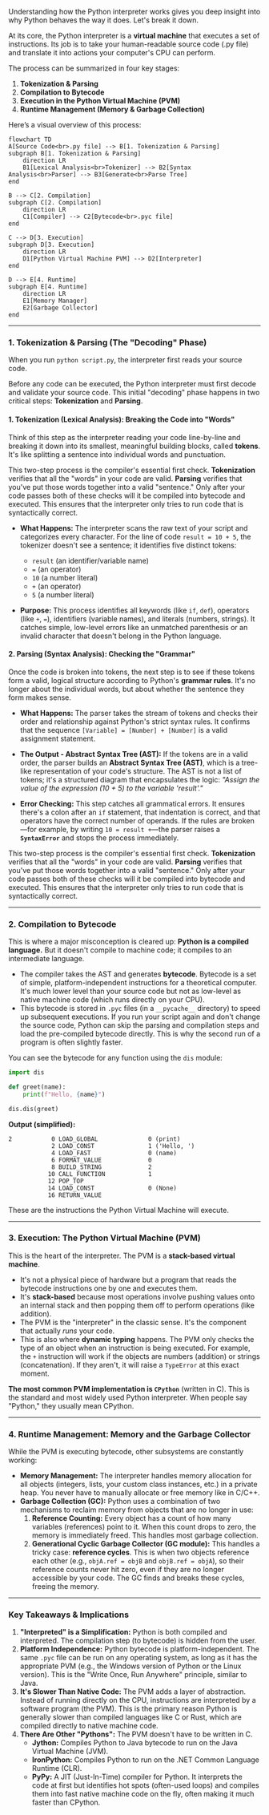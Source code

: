 Understanding how the Python interpreter works gives you deep insight into why Python behaves the way it does. Let's break it down.

At its core, the Python interpreter is a **virtual machine** that executes a set of instructions. Its job is to take your human-readable source code (.py file) and translate it into actions your computer's CPU can perform.

The process can be summarized in four key stages:
1.  **Tokenization & Parsing**
2.  **Compilation to Bytecode**
3.  **Execution in the Python Virtual Machine (PVM)**
4.  **Runtime Management (Memory & Garbage Collection)**

Here’s a visual overview of this process:

```mermaid
flowchart TD
A[Source Code<br>.py file] --> B[1. Tokenization & Parsing]
subgraph B[1. Tokenization & Parsing]
    direction LR
    B1[Lexical Analysis<br>Tokenizer] --> B2[Syntax Analysis<br>Parser] --> B3[Generate<br>Parse Tree]
end
    
B --> C[2. Compilation]
subgraph C[2. Compilation]
    direction LR
    C1[Compiler] --> C2[Bytecode<br>.pyc file]
end
    
C --> D[3. Execution]
subgraph D[3. Execution]
    direction LR
    D1[Python Virtual Machine PVM] --> D2[Interpreter]
end
    
D --> E[4. Runtime]
subgraph E[4. Runtime]
    direction LR
    E1[Memory Manager]
    E2[Garbage Collector]
end

```

---

### 1. Tokenization & Parsing (The "Decoding" Phase)

When you run `python script.py`, the interpreter first reads your source code.

Before any code can be executed, the Python interpreter must first decode and validate your source code. This initial "decoding" phase happens in two critical steps: **Tokenization** and **Parsing**.

#### 1. Tokenization (Lexical Analysis): Breaking the Code into "Words"

Think of this step as the interpreter reading your code line-by-line and breaking it down into its smallest, meaningful building blocks, called **tokens**. It's like splitting a sentence into individual words and punctuation.

This two-step process is the compiler's essential first check. **Tokenization** verifies that all the "words" in your code are valid. **Parsing** verifies that you've put those words together into a valid "sentence." Only after your code passes both of these checks will it be compiled into bytecode and executed. This ensures that the interpreter only tries to run code that is syntactically correct.

*   **What Happens:** The interpreter scans the raw text of your script and categorizes every character. For the line of code `result = 10 + 5`, the tokenizer doesn't see a sentence; it identifies five distinct tokens:
    *   `result` (an identifier/variable name)
    *   `=` (an operator)
    *   `10` (a number literal)
    *   `+` (an operator)
    *   `5` (a number literal)

*   **Purpose:** This process identifies all keywords (like `if`, `def`), operators (like `+`, `=`), identifiers (variable names), and literals (numbers, strings). It catches simple, low-level errors like an unmatched parenthesis or an invalid character that doesn't belong in the Python language.

#### 2. Parsing (Syntax Analysis): Checking the "Grammar"

Once the code is broken into tokens, the next step is to see if these tokens form a valid, logical structure according to Python's **grammar rules**. It's no longer about the individual words, but about whether the sentence they form makes sense.

*   **What Happens:** The parser takes the stream of tokens and checks their order and relationship against Python's strict syntax rules. It confirms that the sequence `[Variable] = [Number] + [Number]` is a valid assignment statement.

*   **The Output - Abstract Syntax Tree (AST):** If the tokens are in a valid order, the parser builds an **Abstract Syntax Tree (AST)**, which is a tree-like representation of your code's structure. The AST is not a list of tokens; it's a structured diagram that encapsulates the logic: *"Assign the value of the expression (10 + 5) to the variable 'result'."*

*   **Error Checking:** This step catches all grammatical errors. It ensures there's a colon after an `if` statement, that indentation is correct, and that operators have the correct number of operands. If the rules are broken—for example, by writing `10 = result +`—the parser raises a **`SyntaxError`** and stops the process immediately.

This two-step process is the compiler's essential first check. **Tokenization** verifies that all the "words" in your code are valid. **Parsing** verifies that you've put those words together into a valid "sentence." Only after your code passes both of these checks will it be compiled into bytecode and executed. This ensures that the interpreter only tries to run code that is syntactically correct.


---

### 2. Compilation to Bytecode

This is where a major misconception is cleared up: **Python is a compiled language.** But it doesn't compile to machine code; it compiles to an intermediate language.

*   The compiler takes the AST and generates **bytecode**. Bytecode is a set of simple, platform-independent instructions for a theoretical computer. It's much lower level than your source code but not as low-level as native machine code (which runs directly on your CPU).
*   This bytecode is stored in `.pyc` files (in a `__pycache__` directory) to speed up subsequent executions. If you run your script again and don't change the source code, Python can skip the parsing and compilation steps and load the pre-compiled bytecode directly. This is why the second run of a program is often slightly faster.

You can see the bytecode for any function using the `dis` module:
```python
import dis

def greet(name):
    print(f"Hello, {name}")

dis.dis(greet)
```
**Output (simplified):**
```
2           0 LOAD_GLOBAL              0 (print)
            2 LOAD_CONST               1 ('Hello, ')
            4 LOAD_FAST                0 (name)
            6 FORMAT_VALUE             0
            8 BUILD_STRING             2
           10 CALL_FUNCTION            1
           12 POP_TOP
           14 LOAD_CONST               0 (None)
           16 RETURN_VALUE
```
These are the instructions the Python Virtual Machine will execute.

---

### 3. Execution: The Python Virtual Machine (PVM)

This is the heart of the interpreter. The PVM is a **stack-based virtual machine**.

*   It's not a physical piece of hardware but a program that reads the bytecode instructions one by one and executes them.
*   It's **stack-based** because most operations involve pushing values onto an internal stack and then popping them off to perform operations (like addition).
*   The PVM is the "interpreter" in the classic sense. It's the component that actually *runs* your code.
*   This is also where **dynamic typing** happens. The PVM only checks the type of an object when an instruction is being executed. For example, the `+` instruction will work if the objects are numbers (addition) or strings (concatenation). If they aren't, it will raise a `TypeError` at this exact moment.

**The most common PVM implementation is `CPython`** (written in C). This is the standard and most widely used Python interpreter. When people say "Python," they usually mean CPython.

---

### 4. Runtime Management: Memory and the Garbage Collector

While the PVM is executing bytecode, other subsystems are constantly working:

*   **Memory Management:** The interpreter handles memory allocation for all objects (integers, lists, your custom class instances, etc.) in a private heap. You never have to manually allocate or free memory like in C/C++.
*   **Garbage Collection (GC):** Python uses a combination of two mechanisms to reclaim memory from objects that are no longer in use:
    1.  **Reference Counting:** Every object has a count of how many variables (references) point to it. When this count drops to zero, the memory is immediately freed. This handles most garbage collection.
    2.  **Generational Cyclic Garbage Collector (GC module):** This handles a tricky case: **reference cycles**. This is when two objects reference each other (e.g., `objA.ref = objB` and `objB.ref = objA`), so their reference counts never hit zero, even if they are no longer accessible by your code. The GC finds and breaks these cycles, freeing the memory.

---

### Key Takeaways & Implications

1.  **"Interpreted" is a Simplification:** Python is both compiled and interpreted. The compilation step (to bytecode) is hidden from the user.
2.  **Platform Independence:** Python bytecode is platform-independent. The same `.pyc` file can be run on any operating system, as long as it has the appropriate PVM (e.g., the Windows version of Python or the Linux version). This is the "Write Once, Run Anywhere" principle, similar to Java.
3.  **It's Slower Than Native Code:** The PVM adds a layer of abstraction. Instead of running directly on the CPU, instructions are interpreted by a software program (the PVM). This is the primary reason Python is generally slower than compiled languages like C or Rust, which are compiled directly to native machine code.
4.  **There Are Other "Pythons":** The PVM doesn't have to be written in C.
    *   **Jython:** Compiles Python to Java bytecode to run on the Java Virtual Machine (JVM).
    *   **IronPython:** Compiles Python to run on the .NET Common Language Runtime (CLR).
    *   **PyPy:** A JIT (Just-In-Time) compiler for Python. It interprets the code at first but identifies hot spots (often-used loops) and compiles them into fast native machine code on the fly, often making it much faster than CPython.